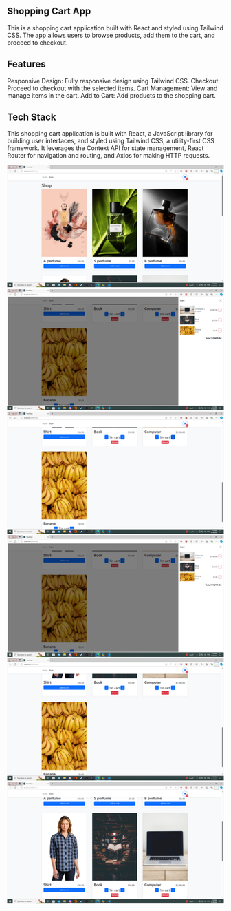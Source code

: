 ## Shopping Cart App


This is a shopping cart application built with React and styled using Tailwind CSS. The app allows users to browse products, add them to the cart, and proceed to checkout.

 ## Features
Responsive Design: Fully responsive design using Tailwind CSS.
Checkout: Proceed to checkout with the selected items.
Cart Management: View and manage items in the cart.
Add to Cart: Add products to the shopping cart.
## Tech Stack
This shopping cart application is built with React, a JavaScript library for building user interfaces, and styled using Tailwind CSS, a utility-first CSS framework. It leverages the Context API for state management, React Router for navigation and routing, and Axios for making HTTP requests.

![](Screenshots/Screenshot1.png)
![](Screenshots/Screenshot2.png)
![](Screenshots/Screenshot3.png)
![](Screenshots/Screenshot4.png)
![](Screenshots/Screenshot5.png)
![](Screenshots/Screenshot6.png)
